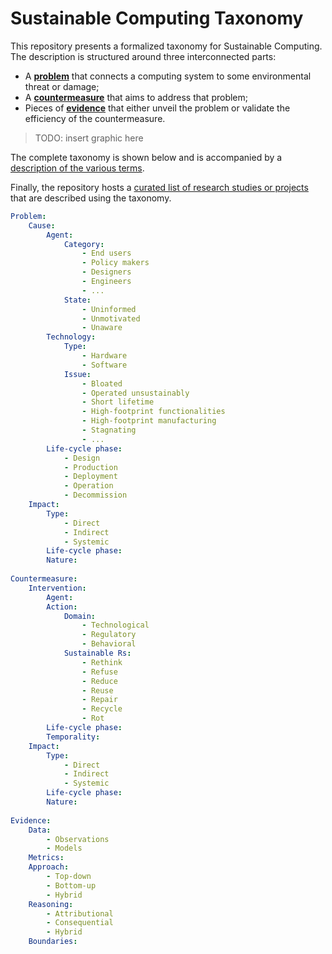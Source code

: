 # Sustainable Computing Taxonomy

This repository presents a formalized taxonomy for Sustainable Computing.
The description is structured around three interconnected parts:

- A [**problem**](./problem.yaml) that connects a computing system to some environmental threat or damage;
- A [**countermeasure**](./countermeasure.yaml) that aims to address that problem;
- Pieces of [**evidence**](./evidence.yaml) that either unveil the problem or validate the efficiency of the countermeasure.

> TODO: insert graphic here

The complete taxonomy is shown below and is accompanied by a [description of the various terms](./taxonomy-description.md).

Finally, the repository hosts a [curated list of research studies or projects](./studies/) that are described using the taxonomy.  

```yaml
Problem:
    Cause:
        Agent:
            Category:
                - End users
                - Policy makers
                - Designers
                - Engineers
                - ...
            State:
                - Uninformed
                - Unmotivated
                - Unaware
        Technology:
            Type: 
                - Hardware
                - Software
            Issue:
                - Bloated
                - Operated unsustainably
                - Short lifetime
                - High-footprint functionalities
                - High-footprint manufacturing
                - Stagnating
                - ... 
        Life-cycle phase: 
            - Design
            - Production
            - Deployment
            - Operation
            - Decommission
    Impact:
        Type:
            - Direct
            - Indirect
            - Systemic
        Life-cycle phase:
        Nature:
        
Countermeasure:
    Intervention:
        Agent: 
        Action:
            Domain:
                - Technological
                - Regulatory
                - Behavioral
            Sustainable Rs:
                - Rethink
                - Refuse
                - Reduce
                - Reuse
                - Repair
                - Recycle
                - Rot
        Life-cycle phase: 
        Temporality: 
    Impact:
        Type:
            - Direct
            - Indirect
            - Systemic
        Life-cycle phase: 
        Nature: 
    
Evidence:
    Data:
        - Observations 
        - Models 
    Metrics: 
    Approach:
        - Top-down
        - Bottom-up
        - Hybrid
    Reasoning:
        - Attributional
        - Consequential
        - Hybrid
    Boundaries:
```
